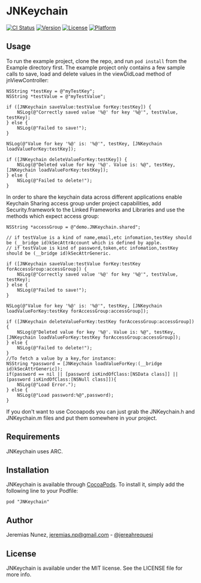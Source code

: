 # JNKeychain

[![CI Status](http://img.shields.io/travis/jeremangnr/JNKeychain.svg?style=flat)](https://travis-ci.org/jeremangnr/JNKeychain)
[![Version](https://img.shields.io/cocoapods/v/JNKeychain.svg?style=flat)](http://cocoadocs.org/docsets/JNKeychain)
[![License](https://img.shields.io/cocoapods/l/JNKeychain.svg?style=flat)](http://cocoadocs.org/docsets/JNKeychain)
[![Platform](https://img.shields.io/cocoapods/p/JNKeychain.svg?style=flat)](http://cocoadocs.org/docsets/JNKeychain)

## Usage

To run the example project, clone the repo, and run `pod install` from the Example directory first. The example project only contains a few sample calls to save, load and delete values in the viewDidLoad method of jnViewController:

    NSString *testKey = @"myTestKey";
    NSString *testValue = @"myTestValue";

    if ([JNKeychain saveValue:testValue forKey:testKey]) {
        NSLog(@"Correctly saved value '%@' for key '%@'", testValue, testKey);
    } else {
        NSLog(@"Failed to save!");
    }

    NSLog(@"Value for key '%@' is: '%@'", testKey, [JNKeychain loadValueForKey:testKey]);

    if ([JNKeychain deleteValueForKey:testKey]) {
        NSLog(@"Deleted value for key '%@'. Value is: %@", testKey, [JNKeychain loadValueForKey:testKey]);
    } else {
        NSLog(@"Failed to delete!");
    }

In order to share the keychain data across different applications enable Keychain Sharing access group under project capabilities, add Security.framework to the Linked Frameworks and Libraries and use the methods which expect access group:

    NSString *accessGroup = @"demo.JNKeychain.shared";
    
    // if testValue is a kind of name,email,etc infomation,testKey should be (__bridge id)kSecAttrAccount which is defined by apple.
    // if testValue is kind of password,token,etc infomation,testKey should be (__bridge id)kSecAttrGeneric.
    
    if ([JNKeychain saveValue:testValue forKey:testKey forAccessGroup:accessGroup]) {
        NSLog(@"Correctly saved value '%@' for key '%@'", testValue, testKey);
    } else {
        NSLog(@"Failed to save!");
    }

    NSLog(@"Value for key '%@' is: '%@'", testKey, [JNKeychain loadValueForKey:testKey forAccessGroup:accessGroup]);

    if ([JNKeychain deleteValueForKey:testKey forAccessGroup:accessGroup]) {
        NSLog(@"Deleted value for key '%@'. Value is: %@", testKey, [JNKeychain loadValueForKey:testKey forAccessGroup:accessGroup]);
    } else {
        NSLog(@"Failed to delete!");
    }
    //To fetch a value by a key,for instance:
    NSString *password = [JNKeychain loadValueForKey:(__bridge id)kSecAttrGeneric]);
    if(password == nil || [password isKindOfClass:[NSData class]] || [password isKindOfClass:[NSNull class]]){
        NSLog(@"Load Error.");
    } else {
        NSLog(@"Load password:%@",password);
    }

If you don't want to use Cocoapods you can just grab the JNKeychain.h and JNKeychain.m files and put them somewhere in your project.

## Requirements

JNKeychain uses ARC.

## Installation

JNKeychain is available through [CocoaPods](http://cocoapods.org). To install
it, simply add the following line to your Podfile:

    pod "JNKeychain"

## Author

Jeremias Nunez, jeremias.np@gmail.com - [@jereahrequesi](https://twitter.com/jereahrequesi)

## License

JNKeychain is available under the MIT license. See the LICENSE file for more info.

